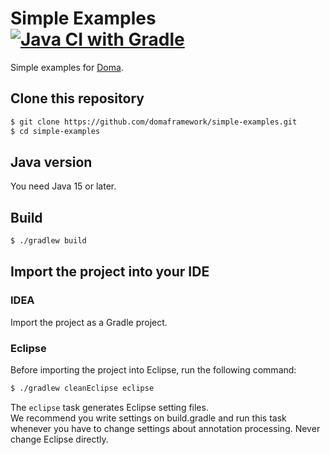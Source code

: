 Simple Examples [![Java CI with Gradle](https://github.com/domaframework/simple-examples/workflows/Java%20CI%20with%20Gradle/badge.svg)](https://github.com/domaframework/simple-examples/actions?query=workflow%3A%22Java+CI+with+Gradle%22)
========================================

Simple examples for [Doma](https://github.com/domaframework/doma).

Clone this repository
---------------------

```bash
$ git clone https://github.com/domaframework/simple-examples.git
$ cd simple-examples
```

Java version
------------

You need Java 15 or later.

Build
-----

```bash
$ ./gradlew build
```

Import the project into your IDE
--------------------------------

### IDEA

Import the project as a Gradle project.

### Eclipse

Before importing the project into Eclipse, run the following command:

```bash
$ ./gradlew cleanEclipse eclipse
```

The `eclipse` task generates Eclipse setting files.  
We recommend you write settings on build.gradle and run this task
whenever you have to change settings about annotation processing.
Never change Eclipse directly.
